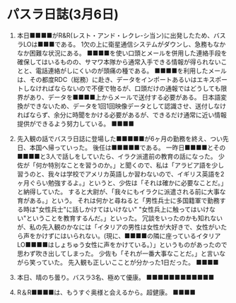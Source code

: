 # パスラ日誌(3月6日)

1. 本日■■■■がR&R(レスト・アンド・レクレ-シ当ン)に出発したため、バスラLOは■■■である。
   1欠の上に衛星通信システムがダウンし、急務もなかなか困難な状況にある。
   ■■■■を使い口頭とメールを併用した連絡手段を確保してはいるものの、サマワ本隊から通常入手できる情報が得られないことと、電話連絡がしにくいのが頭痛の種である。
   ■■■■を利用したメールは、その都度RDC（総務）に赴き、データをインポートあるいはエキスポートしなければならないので不便で物るが、口頭だけの通報ではどうしても限界があり、データを■■■■上からメールで送付する必要がある。
   日本語変換ができないため、データを1回1回映像データとして認識させ、送付しなければならず、余分に時聞をかける必要があるが、できるだけ通常に近い情報提供ができるよう努力している。
   ■■■■

2. 先入観の話でバスラ日誌に登場した■■■■■が6ヶ月の勤務を終え、つい先日、本国へ帰っていった。
   後任は■■■■■である。
   一昨日■■■■とその■■■■と3人で話しをしていたら、イラク派遣前の教育の話になった。
   少佐が「何か特別なことを習うのか。」と聞くので、私は「アラビア語を少し習うのと、我々は学校でアメリカ英語しか習わないので、イギリス英語を2ヶ月ぐらい勉強するよ。」というと、少佐は「それは確かに必要なことだ。」と納得していた。
   すると大尉が、「我々にもイラクに派遣される前に大事な育がある。」という。
   それは何かと尋ねると「男性兵士に多国籍軍で勤務する時は"女性兵士"に話しかけてはいけない" "女性兵上に触ってはいけない"ということを教育するんだ。」といった。
   冗談をいったのかも知れないが、私の先入観のかなには「イタリアの男性は女性が大好きで、女性がいたら声をかけずにはいられない。(現に、■■■■の隣に座っているイタリアLO■■■■はしょちゅう女性に声をかけている。）」というものがあったので思わず吹き出してしまった。
   少佐も「それが一番大事なことだ。」と言いながら笑っていた。
   先入観も正しいこことが分かった1日だった。
   ■■■■

3. 本日、晴のち曇り。バスラ3名、極めて優康。
   ■■■■■■■■■■■■

4. R＆R■■■■は、もうすぐ奥様と会えるから。超健康。
   ■■■■
